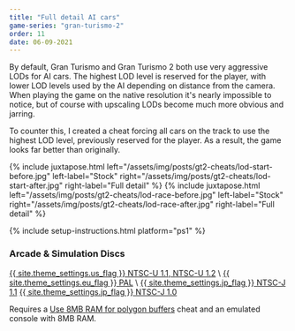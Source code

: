```yaml
---
title: "Full detail AI cars"
game-series: "gran-turismo-2"
order: 11
date: 06-09-2021
---
```


By default, Gran Turismo and Gran Turismo 2 both use very aggressive LODs for AI cars. The highest LOD level is reserved for the player, with lower LOD levels used by the AI
depending on distance from the camera. When playing the game on the native resolution it's nearly impossible to notice, but of course with upscaling LODs become much more obvious
and jarring.

To counter this, I created a cheat forcing all cars on the track to use the highest LOD level, previously reserved for the player. As a result, the game looks far better than originally.

{% include juxtapose.html left="/assets/img/posts/gt2-cheats/lod-start-before.jpg" left-label="Stock"
                right="/assets/img/posts/gt2-cheats/lod-start-after.jpg" right-label="Full detail" %}
{% include juxtapose.html left="/assets/img/posts/gt2-cheats/lod-race-before.jpg" left-label="Stock"
                right="/assets/img/posts/gt2-cheats/lod-race-after.jpg" right-label="Full detail" %}

{% include setup-instructions.html platform="ps1" %}

### Arcade & Simulation Discs
<a href="https://github.com/CookiePLMonster/Console-Cheat-Codes/blob/master/PS1/Gran%20Turismo%202/Full%20detail%20AI%20cars/NTSC-U%201.1%2C%20NTSC-U%201.2.cht" class="button" role="button" target="_blank">{{ site.theme_settings.us_flag }} NTSC-U 1.1, NTSC-U 1.2</a> \\
<a href="https://github.com/CookiePLMonster/Console-Cheat-Codes/blob/master/PS1/Gran%20Turismo%202/Full%20detail%20AI%20cars/PAL.cht" class="button" role="button" target="_blank">{{ site.theme_settings.eu_flag }} PAL</a> \\
<a href="https://github.com/CookiePLMonster/Console-Cheat-Codes/blob/master/PS1/Gran%20Turismo%202/Full%20detail%20AI%20cars/NTSC-J%201.1.cht" class="button" role="button" target="_blank">{{ site.theme_settings.jp_flag }} NTSC-J 1.1</a>
<a href="https://github.com/CookiePLMonster/Console-Cheat-Codes/blob/master/PS1/Gran%20Turismo%202/Full%20detail%20AI%20cars/NTSC-J%201.0.cht" class="button" role="button" target="_blank">{{ site.theme_settings.jp_flag }} NTSC-J 1.0</a>

Requires a [Use 8MB RAM for polygon buffers](#8mb-ram) cheat and an emulated console with 8MB RAM.
